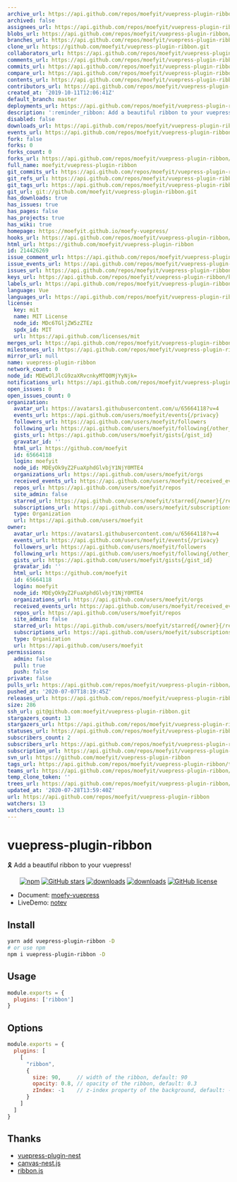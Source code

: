 ```yaml
---
archive_url: https://api.github.com/repos/moefyit/vuepress-plugin-ribbon/{archive_format}{/ref}
archived: false
assignees_url: https://api.github.com/repos/moefyit/vuepress-plugin-ribbon/assignees{/user}
blobs_url: https://api.github.com/repos/moefyit/vuepress-plugin-ribbon/git/blobs{/sha}
branches_url: https://api.github.com/repos/moefyit/vuepress-plugin-ribbon/branches{/branch}
clone_url: https://github.com/moefyit/vuepress-plugin-ribbon.git
collaborators_url: https://api.github.com/repos/moefyit/vuepress-plugin-ribbon/collaborators{/collaborator}
comments_url: https://api.github.com/repos/moefyit/vuepress-plugin-ribbon/comments{/number}
commits_url: https://api.github.com/repos/moefyit/vuepress-plugin-ribbon/commits{/sha}
compare_url: https://api.github.com/repos/moefyit/vuepress-plugin-ribbon/compare/{base}...{head}
contents_url: https://api.github.com/repos/moefyit/vuepress-plugin-ribbon/contents/{+path}
contributors_url: https://api.github.com/repos/moefyit/vuepress-plugin-ribbon/contributors
created_at: '2019-10-11T12:06:41Z'
default_branch: master
deployments_url: https://api.github.com/repos/moefyit/vuepress-plugin-ribbon/deployments
description: ':reminder_ribbon: Add a beautiful ribbon to your vuepress!'
disabled: false
downloads_url: https://api.github.com/repos/moefyit/vuepress-plugin-ribbon/downloads
events_url: https://api.github.com/repos/moefyit/vuepress-plugin-ribbon/events
fork: false
forks: 0
forks_count: 0
forks_url: https://api.github.com/repos/moefyit/vuepress-plugin-ribbon/forks
full_name: moefyit/vuepress-plugin-ribbon
git_commits_url: https://api.github.com/repos/moefyit/vuepress-plugin-ribbon/git/commits{/sha}
git_refs_url: https://api.github.com/repos/moefyit/vuepress-plugin-ribbon/git/refs{/sha}
git_tags_url: https://api.github.com/repos/moefyit/vuepress-plugin-ribbon/git/tags{/sha}
git_url: git://github.com/moefyit/vuepress-plugin-ribbon.git
has_downloads: true
has_issues: true
has_pages: false
has_projects: true
has_wiki: true
homepage: https://moefyit.github.io/moefy-vuepress/
hooks_url: https://api.github.com/repos/moefyit/vuepress-plugin-ribbon/hooks
html_url: https://github.com/moefyit/vuepress-plugin-ribbon
id: 214426269
issue_comment_url: https://api.github.com/repos/moefyit/vuepress-plugin-ribbon/issues/comments{/number}
issue_events_url: https://api.github.com/repos/moefyit/vuepress-plugin-ribbon/issues/events{/number}
issues_url: https://api.github.com/repos/moefyit/vuepress-plugin-ribbon/issues{/number}
keys_url: https://api.github.com/repos/moefyit/vuepress-plugin-ribbon/keys{/key_id}
labels_url: https://api.github.com/repos/moefyit/vuepress-plugin-ribbon/labels{/name}
language: Vue
languages_url: https://api.github.com/repos/moefyit/vuepress-plugin-ribbon/languages
license:
  key: mit
  name: MIT License
  node_id: MDc6TGljZW5zZTEz
  spdx_id: MIT
  url: https://api.github.com/licenses/mit
merges_url: https://api.github.com/repos/moefyit/vuepress-plugin-ribbon/merges
milestones_url: https://api.github.com/repos/moefyit/vuepress-plugin-ribbon/milestones{/number}
mirror_url: null
name: vuepress-plugin-ribbon
network_count: 0
node_id: MDEwOlJlcG9zaXRvcnkyMTQ0MjYyNjk=
notifications_url: https://api.github.com/repos/moefyit/vuepress-plugin-ribbon/notifications{?since,all,participating}
open_issues: 0
open_issues_count: 0
organization:
  avatar_url: https://avatars1.githubusercontent.com/u/65664118?v=4
  events_url: https://api.github.com/users/moefyit/events{/privacy}
  followers_url: https://api.github.com/users/moefyit/followers
  following_url: https://api.github.com/users/moefyit/following{/other_user}
  gists_url: https://api.github.com/users/moefyit/gists{/gist_id}
  gravatar_id: ''
  html_url: https://github.com/moefyit
  id: 65664118
  login: moefyit
  node_id: MDEyOk9yZ2FuaXphdGlvbjY1NjY0MTE4
  organizations_url: https://api.github.com/users/moefyit/orgs
  received_events_url: https://api.github.com/users/moefyit/received_events
  repos_url: https://api.github.com/users/moefyit/repos
  site_admin: false
  starred_url: https://api.github.com/users/moefyit/starred{/owner}{/repo}
  subscriptions_url: https://api.github.com/users/moefyit/subscriptions
  type: Organization
  url: https://api.github.com/users/moefyit
owner:
  avatar_url: https://avatars1.githubusercontent.com/u/65664118?v=4
  events_url: https://api.github.com/users/moefyit/events{/privacy}
  followers_url: https://api.github.com/users/moefyit/followers
  following_url: https://api.github.com/users/moefyit/following{/other_user}
  gists_url: https://api.github.com/users/moefyit/gists{/gist_id}
  gravatar_id: ''
  html_url: https://github.com/moefyit
  id: 65664118
  login: moefyit
  node_id: MDEyOk9yZ2FuaXphdGlvbjY1NjY0MTE4
  organizations_url: https://api.github.com/users/moefyit/orgs
  received_events_url: https://api.github.com/users/moefyit/received_events
  repos_url: https://api.github.com/users/moefyit/repos
  site_admin: false
  starred_url: https://api.github.com/users/moefyit/starred{/owner}{/repo}
  subscriptions_url: https://api.github.com/users/moefyit/subscriptions
  type: Organization
  url: https://api.github.com/users/moefyit
permissions:
  admin: false
  pull: true
  push: false
private: false
pulls_url: https://api.github.com/repos/moefyit/vuepress-plugin-ribbon/pulls{/number}
pushed_at: '2020-07-07T18:19:45Z'
releases_url: https://api.github.com/repos/moefyit/vuepress-plugin-ribbon/releases{/id}
size: 286
ssh_url: git@github.com:moefyit/vuepress-plugin-ribbon.git
stargazers_count: 13
stargazers_url: https://api.github.com/repos/moefyit/vuepress-plugin-ribbon/stargazers
statuses_url: https://api.github.com/repos/moefyit/vuepress-plugin-ribbon/statuses/{sha}
subscribers_count: 2
subscribers_url: https://api.github.com/repos/moefyit/vuepress-plugin-ribbon/subscribers
subscription_url: https://api.github.com/repos/moefyit/vuepress-plugin-ribbon/subscription
svn_url: https://github.com/moefyit/vuepress-plugin-ribbon
tags_url: https://api.github.com/repos/moefyit/vuepress-plugin-ribbon/tags
teams_url: https://api.github.com/repos/moefyit/vuepress-plugin-ribbon/teams
temp_clone_token: ''
trees_url: https://api.github.com/repos/moefyit/vuepress-plugin-ribbon/git/trees{/sha}
updated_at: '2020-07-28T13:59:40Z'
url: https://api.github.com/repos/moefyit/vuepress-plugin-ribbon
watchers: 13
watchers_count: 13
---
```


# vuepress-plugin-ribbon <GitHubLink repo="moefyit/vuepress-plugin-ribbon"/>

:reminder_ribbon: Add a beautiful ribbon to your vuepress!

<p align="center">
   <a href="https://www.npmjs.com/package/vuepress-plugin-ribbon" target="_blank"><img alt="npm" src="https://img.shields.io/npm/v/vuepress-plugin-ribbon.svg"></a>
   <a href="https://github.com/moefyit/vuepress-plugin-ribbon/stargazers" target="_blank"><img alt="GitHub stars" src="https://img.shields.io/github/stars/moefyit/vuepress-plugin-ribbon"></a>
   <a href="https://www.npmjs.com/package/vuepress-plugin-ribbon" target="_blank"><img alt="downloads" src="https://img.shields.io/npm/dt/vuepress-plugin-ribbon.svg"></a>
   <a href="https://www.npmjs.com/package/vuepress-plugin-ribbon" target="_blank"><img alt="downloads" src="https://img.shields.io/npm/dm/vuepress-plugin-ribbon.svg"></a>
   <a href="https://github.com/moefyit/vuepress-plugin-ribbon/blob/master/LICENSE" target="_blank"><img alt="GitHub license" src="https://img.shields.io/github/license/moefyit/vuepress-plugin-ribbon"></a>
</p>

- Document: [moefy-vuepress](https://moefyit.github.io/moefy-vuepress/)
- LiveDemo: [notev](https://www.sigure.xyz/)

## Install

``` bash
yarn add vuepress-plugin-ribbon -D
# or use npm
npm i vuepress-plugin-ribbon -D
```

## Usage

``` javascript
module.exports = {
  plugins: ['ribbon']
}
```

## Options

``` js
module.exports = {
  plugins: [
    [
      "ribbon",
      {
        size: 90,     // width of the ribbon, default: 90
        opacity: 0.8, // opacity of the ribbon, default: 0.3
        zIndex: -1    // z-index property of the background, default: -1
      }
    ]
  ]
}
```

## Thanks

- [vuepress-plugin-nest](https://github.com/vxhly/vuepress-plugin-nest)
- [canvas-nest.js](https://github.com/hustcc/canvas-nest.js)
- [ribbon.js](https://github.com/hustcc/ribbon.js)

